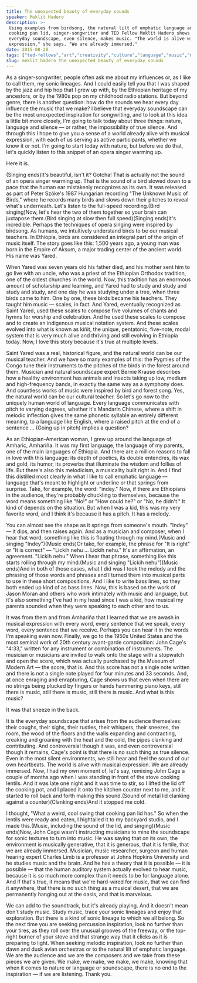 ```yaml
---
title: The unexpected beauty of everyday sounds
speaker: Meklit Hadero
description: >-
 Using examples from birdsong, the natural lilt of emphatic language and even a
 cooking pan lid, singer-songwriter and TED Fellow Meklit Hadero shows how the
 everyday soundscape, even silence, makes music. "The world is alive with musical
 expression," she says. "We are already immersed."
date: 2015-08-28
tags: ["ted-fellows","art","creativity","culture","language","music","nature","sound","live-music","entertainment"]
slug: meklit_hadero_the_unexpected_beauty_of_everyday_sounds
---
```


As a singer-songwriter, people often ask me about my influences or, as I like to call
them, my sonic lineages. And I could easily tell you that I was shaped by the jazz and hip
hop that I grew up with, by the Ethiopian heritage of my ancestors, or by the 1980s pop on
my childhood radio stations. But beyond genre, there is another question: how do the
sounds we hear every day influence the music that we make? I believe that everyday
soundscape can be the most unexpected inspiration for songwriting, and to look at this
idea a little bit more closely, I'm going to talk today about three things: nature,
language and silence — or rather, the impossibility of true silence. And through this I
hope to give you a sense of a world already alive with musical expression, with each of us
serving as active participants, whether we know it or not. I'm going to start today with
nature, but before we do that, let's quickly listen to this snippet of an opera singer
warming up.

Here it is.

(Singing ends)It's beautiful, isn't it? Gotcha! That is actually not the sound of an opera
singer warming up. That is the sound of a bird slowed down to a pace that the human ear
mistakenly recognizes as its own. It was released as part of Peter Szöke's 1987 Hungarian
recording "The Unknown Music of Birds," where he records many birds and slows down their
pitches to reveal what's underneath. Let's listen to the full-speed recording.(Bird
singing)Now, let's hear the two of them together so your brain can juxtapose them.(Bird
singing at slow then full speed)(Singing ends)It's incredible. Perhaps the techniques of
opera singing were inspired by birdsong. As humans, we intuitively understand birds to be
our musical teachers. In Ethiopia, birds are considered an integral part of the origin of
music itself. The story goes like this: 1,500 years ago, a young man was born in the
Empire of Aksum, a major trading center of the ancient world. His name was
Yared.

When Yared was seven years old his father died, and his mother sent him to go live with an
uncle, who was a priest of the Ethiopian Orthodox tradition, one of the oldest churches in
the world. Now, this tradition has an enormous amount of scholarship and learning, and
Yared had to study and study and study and study, and one day he was studying under a
tree, when three birds came to him. One by one, these birds became his teachers. They
taught him music — scales, in fact. And Yared, eventually recognized as Saint Yared, used
these scales to compose five volumes of chants and hymns for worship and celebration. And
he used these scales to compose and to create an indigenous musical notation system. And
these scales evolved into what is known as kiñit, the unique, pentatonic, five-note, modal
system that is very much alive and thriving and still evolving in Ethiopia today. Now, I
love this story because it's true at multiple levels.

Saint Yared was a real, historical figure, and the natural world can be our musical
teacher. And we have so many examples of this: the Pygmies of the Congo tune their
instruments to the pitches of the birds in the forest around them. Musician and natural
soundscape expert Bernie Krause describes how a healthy environment has animals and
insects taking up low, medium and high-frequency bands, in exactly the same way as a
symphony does. And countless works of music were inspired by bird and forest song. Yes,
the natural world can be our cultural teacher. So let's go now to the uniquely human world
of language. Every language communicates with pitch to varying degrees, whether it's
Mandarin Chinese, where a shift in melodic inflection gives the same phonetic syllable an
entirely different meaning, to a language like English, where a raised pitch at the end of
a sentence ... (Going up in pitch) implies a question?

As an Ethiopian-American woman, I grew up around the language of Amharic, Amhariña. It was
my first language, the language of my parents, one of the main languages of Ethiopia. And
there are a million reasons to fall in love with this language: its depth of poetics, its
double entendres, its wax and gold, its humor, its proverbs that illuminate the wisdom and
follies of life. But there's also this melodicism, a musicality built right in. And I find
this distilled most clearly in what I like to call emphatic language — language that's
meant to highlight or underline or that springs from surprise. Take, for example, the
word: "indey." Now, if there are Ethiopians in the audience, they're probably chuckling to
themselves, because the word means something like "No!" or "How could he?" or "No, he
didn't." It kind of depends on the situation. But when I was a kid, this was my very
favorite word, and I think it's because it has a pitch. It has a melody.

You can almost see the shape as it springs from someone's mouth. "Indey" — it dips, and
then raises again. And as a musician and composer, when I hear that word, something like
this is floating through my mind.(Music and singing "Indey")(Music ends)Or take, for
example, the phrase for "It is right" or "It is correct" — "Lickih nehu ... Lickih nehu."
It's an affirmation, an agreement. "Lickih nehu." When I hear that phrase, something like
this starts rolling through my mind.(Music and singing "Lickih nehu")(Music ends)And in
both of those cases, what I did was I took the melody and the phrasing of those words and
phrases and I turned them into musical parts to use in these short compositions. And I
like to write bass lines, so they both ended up kind of as bass lines. Now, this is based
on the work of Jason Moran and others who work intimately with music and language, but
it's also something I've had in my head since I was a kid, how musical my parents sounded
when they were speaking to each other and to us.

It was from them and from Amhariña that I learned that we are awash in musical expression
with every word, every sentence that we speak, every word, every sentence that we receive.
Perhaps you can hear it in the words I'm speaking even now. Finally, we go to the 1950s
United States and the most seminal work of 20th century avant-garde composition: John
Cage's "4:33," written for any instrument or combination of instruments. The musician or
musicians are invited to walk onto the stage with a stopwatch and open the score, which
was actually purchased by the Museum of Modern Art — the score, that is. And this score
has not a single note written and there is not a single note played for four minutes and
33 seconds. And, at once enraging and enrapturing, Cage shows us that even when there are
no strings being plucked by fingers or hands hammering piano keys, still there is music,
still there is music, still there is music. And what is this music?

It was that sneeze in the back.

It is the everyday soundscape that arises from the audience themselves: their coughs,
their sighs, their rustles, their whispers, their sneezes, the room, the wood of the
floors and the walls expanding and contracting, creaking and groaning with the heat and
the cold, the pipes clanking and contributing. And controversial though it was, and even
controversial though it remains, Cage's point is that there is no such thing as true
silence. Even in the most silent environments, we still hear and feel the sound of our own
heartbeats. The world is alive with musical expression. We are already immersed. Now, I had
my own moment of, let's say, remixing John Cage a couple of months ago when I was standing
in front of the stove cooking lentils. And it was late one night and it was time to stir,
so I lifted the lid off the cooking pot, and I placed it onto the kitchen counter next to
me, and it started to roll back and forth making this sound.(Sound of metal lid clanking
against a counter)(Clanking ends)And it stopped me cold.

I thought, "What a weird, cool swing that cooking pan lid has." So when the lentils were
ready and eaten, I hightailed it to my backyard studio, and I made this.(Music, including
the sound of the lid, and singing)(Music ends)Now, John Cage wasn't instructing musicians
to mine the soundscape for sonic textures to turn into music. He was saying that on its
own, the environment is musically generative, that it is generous, that it is fertile,
that we are already immersed. Musician, music researcher, surgeon and human hearing expert
Charles Limb is a professor at Johns Hopkins University and he studies music and the
brain. And he has a theory that it is possible — it is possible — that the human auditory
system actually evolved to hear music, because it is so much more complex than it needs to
be for language alone. And if that's true, it means that we're hard-wired for music, that
we can find it anywhere, that there is no such thing as a musical desert, that we are
permanently hanging out at the oasis, and that is marvelous.

We can add to the soundtrack, but it's already playing. And it doesn't mean don't study
music. Study music, trace your sonic lineages and enjoy that exploration. But there is a
kind of sonic lineage to which we all belong. So the next time you are seeking percussion
inspiration, look no further than your tires, as they roll over the unusual grooves of the
freeway, or the top-right burner of your stove and that strange way that it clicks as it
is preparing to light. When seeking melodic inspiration, look no further than dawn and
dusk avian orchestras or to the natural lilt of emphatic language. We are the audience and
we are the composers and we take from these pieces we are given. We make, we make, we
make, we make, knowing that when it comes to nature or language or soundscape, there is no
end to the inspiration — if we are listening. Thank you.

<!--
ad_duration=3.33
comment_count=57
event="TED Fellows Retreat 2015"
external_start_time=0
has_talk_citation=0
intro_duration=11.82
is_subtitle_required="False"
is_talk_featured="True"
language="en"
language_swap="False"
native_language="en"
number_of_related_talks=6
number_of_speakers=1
number_of_subtitled_videos=28
number_of_tags=10
number_of_talk_download_languages=28
number_of_talk_more_resources=1
number_of_talk_recommendations=0
number_of_talks_take_actions=0
post_ad_duration=0.83
published_timestamp="2015-10-16 15:00:00"
recording_date="2015-08-28"
speaker_description="Singer-songwriter"
speaker_is_published=1
speaker_name="Meklit Hadero"
speaker_what_others_say="Meklit is one of those rare artists with the power to bridge genres, geography and generations."
talk_name="The unexpected beauty of everyday sounds"
talks_tags=["ted-fellows","art","creativity","culture","language","music","nature","sound","live-music","entertainment"]
talks_take_action=[]
url_photo_speaker="https://pe.tedcdn.com/images/ted/97622f8bb7d4e9f5c308d1d0949598cbff9d08ec_254x191.jpg"
url_photo_talk="https://pe.tedcdn.com/images/ted/3085bac9fb6e6d3a1132abb7cad0026dd77118b8_2880x1620.jpg"
url_webpage="https://www.ted.com/talks/meklit_hadero_the_unexpected_beauty_of_everyday_sounds"
video_type_name="TED Stage Talk"
-->